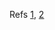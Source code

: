 


Refs [1](https://ermongroup.github.io/cs228-notes/), [2](https://github.com/ermongroup/cs228-notes)
